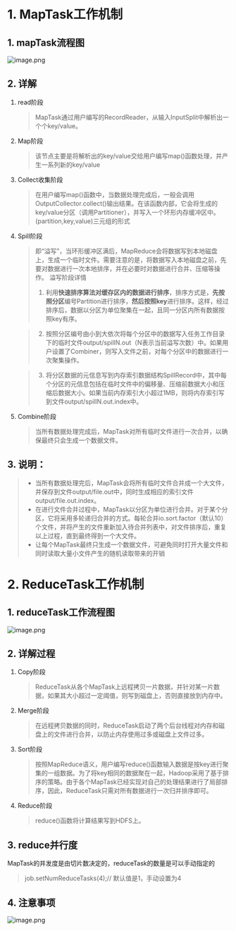 # 1. MapTask工作机制
## 1. mapTask流程图
![image.png](https://p6-juejin.byteimg.com/tos-cn-i-k3u1fbpfcp/5fc6a8e636034db0ad8cd9741607c03e~tplv-k3u1fbpfcp-watermark.image)
## 2. 详解
1. read阶段
  
    > MapTask通过用户编写的RecordReader，从输入InputSplit中解析出一个个key/value。
2. Map阶段
  
    > 该节点主要是将解析出的key/value交给用户编写map()函数处理，并产生一系列新的key/value
3. Collect收集阶段
  
    > 在用户编写map()函数中，当数据处理完成后，一般会调用OutputCollector.collect()输出结果。在该函数内部，它会将生成的key/value分区（调用Partitioner），并写入一个环形内存缓冲区中。(partition,key,value)三元组的形式
4. Spill阶段
    > 即“溢写”，当环形缓冲区满后，MapReduce会将数据写到本地磁盘上，生成一个临时文件。需要注意的是，将数据写入本地磁盘之前，先要对数据进行一次本地排序，并在必要时对数据进行合并、压缩等操作。
    > 溢写阶段详情
    >
    > 1. 利用**快速排序算法对缓存区内的数据进行排序**，排序方式是，**先按照分区**编号Partition进行排序，**然后按照key**进行排序。这样，经过排序后，数据以分区为单位聚集在一起，且同一分区内所有数据按照key有序。
    
    > 2. 按照分区编号由小到大依次将每个分区中的数据写入任务工作目录下的临时文件output/spillN.out（N表示当前溢写次数）中。如果用户设置了Combiner，则写入文件之前，对每个分区中的数据进行一次聚集操作。
    
    > 3. 将分区数据的元信息写到内存索引数据结构SpillRecord中，其中每个分区的元信息包括在临时文件中的偏移量、压缩前数据大小和压缩后数据大小。如果当前内存索引大小超过1MB，则将内存索引写到文件output/spillN.out.index中。
5. Combine阶段
  
    > 当所有数据处理完成后，MapTask对所有临时文件进行一次合并，以确保最终只会生成一个数据文件。

## 3. 说明：
> * 当所有数据处理完后，MapTask会将所有临时文件合并成一个大文件，并保存到文件output/file.out中，同时生成相应的索引文件output/file.out.index。
> * 在进行文件合并过程中，MapTask以分区为单位进行合并。对于某个分区，它将采用多轮递归合并的方式。每轮合并io.sort.factor（默认10）个文件，并将产生的文件重新加入待合并列表中，对文件排序后，重复以上过程，直到最终得到一个大文件。
> * 让每个MapTask最终只生成一个数据文件，可避免同时打开大量文件和同时读取大量小文件产生的随机读取带来的开销

# 2. ReduceTask工作机制
## 1. reduceTask工作流程图

![image.png](https://p3-juejin.byteimg.com/tos-cn-i-k3u1fbpfcp/98cc60a99edf4418ab78a1d3e7bdb946~tplv-k3u1fbpfcp-watermark.image)
## 2. 详解过程
1. Copy阶段
  
    > ReduceTask从各个MapTask上远程拷贝一片数据，并针对某一片数据，如果其大小超过一定阈值，则写到磁盘上，否则直接放到内存中。
2. Merge阶段
  
    > 在远程拷贝数据的同时，ReduceTask启动了两个后台线程对内存和磁盘上的文件进行合并，以防止内存使用过多或磁盘上文件过多。
3. Sort阶段
  
    > 按照MapReduce语义，用户编写reduce()函数输入数据是按key进行聚集的一组数据。为了将key相同的数据聚在一起，Hadoop采用了基于排序的策略。由于各个MapTask已经实现对自己的处理结果进行了局部排序，因此，ReduceTask只需对所有数据进行一次归并排序即可。
4. Reduce阶段
  
    > reduce()函数将计算结果写到HDFS上。

## 3. reduce并行度
MapTask的并发度是由切片数决定的，reduceTask的数量是可以手动指定的
> job.setNumReduceTasks(4);// 默认值是1，手动设置为4
## 4. 注意事项

![image.png](https://p6-juejin.byteimg.com/tos-cn-i-k3u1fbpfcp/f232e7ef492e411c93cd9a5dd9c50dd0~tplv-k3u1fbpfcp-watermark.image)